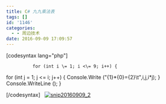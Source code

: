 ```yaml
---
title: C# 九九乘法表
tags: []
id: '1146'
categories:
  - - 周边技术
date: 2016-09-09 17:09:57
---
```


\[codesyntax lang="php"\]

              for (int i \= 1; i <\= 9; i++) {
 for (int j \= 1; j <\= i; j++) {
 Console.Write ("{1}\*{0}\={2}\\t",i,j,i\*j);
 }
 Console.WriteLine ();
 }

\[/codesyntax\]   [![snip20160909_2](http://qxu2059920095.my3w.com/blog/wp-content/uploads/2016/09/Snip20160909_2.png)](http://qxu2059920095.my3w.com/blog/wp-content/uploads/2016/09/Snip20160909_2.png)